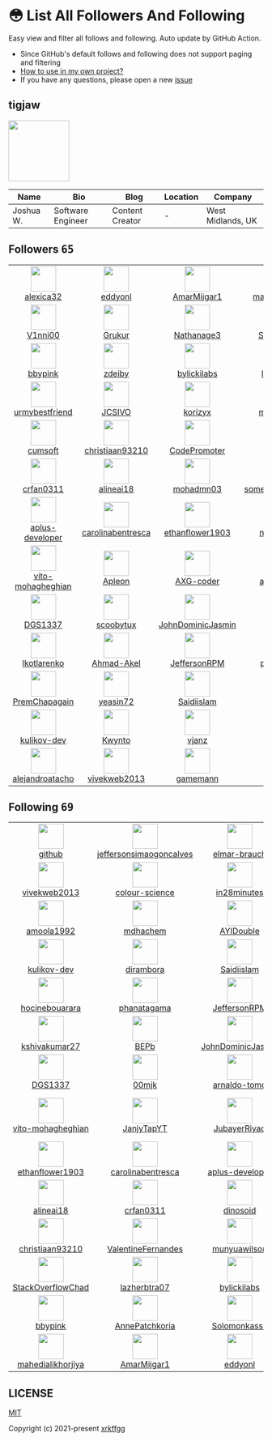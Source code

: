 # 😳 List All Followers And Following

 Easy view and filter all follows and following. Auto update by GitHub Action.

- Since GitHub's default follows and following does not support paging and filtering
- [How to use in my own project?](https://github.com/xrkffgg/list-all-followers-and-following/issues/1)
- If you have any questions, please open a new [issue](https://github.com/xrkffgg/list-all-followers-and-following/issues)

## tigjaw

<img src="https://avatars.githubusercontent.com/u/104085258?v=4" width="120" />

| Name | Bio | Blog | Location | Company |
| -- | -- | -- | -- | -- |
| Joshua W. | Software Engineer | Content Creator | - | West Midlands, UK | - |

## Followers <kbd>65</kbd>

<table>
  <tr>
    <td width="150" align="center">
      <a href="https://github.com/alexica32">
        <img src="https://avatars.githubusercontent.com/u/129276251?v=4" width="50" />
        <br />
        alexica32
      </a>
    </td>
    <td width="150" align="center">
      <a href="https://github.com/eddyonl">
        <img src="https://avatars.githubusercontent.com/u/129272990?v=4" width="50" />
        <br />
        eddyonl
      </a>
    </td>
    <td width="150" align="center">
      <a href="https://github.com/AmarMijgar1">
        <img src="https://avatars.githubusercontent.com/u/126850384?v=4" width="50" />
        <br />
        AmarMijgar1
      </a>
    </td>
    <td width="150" align="center">
      <a href="https://github.com/mahedialikhorjiya">
        <img src="https://avatars.githubusercontent.com/u/126043388?v=4" width="50" />
        <br />
        mahedialikhorjiya
      </a>
    </td>
    <td width="150" align="center">
      <a href="https://github.com/stalk0">
        <img src="https://avatars.githubusercontent.com/u/123779099?v=4" width="50" />
        <br />
        stalk0
      </a>
    </td>
  </tr><tr>
    <td width="150" align="center">
      <a href="https://github.com/V1nni00">
        <img src="https://avatars.githubusercontent.com/u/122740951?v=4" width="50" />
        <br />
        V1nni00
      </a>
    </td>
    <td width="150" align="center">
      <a href="https://github.com/Grukur">
        <img src="https://avatars.githubusercontent.com/u/122310470?v=4" width="50" />
        <br />
        Grukur
      </a>
    </td>
    <td width="150" align="center">
      <a href="https://github.com/Nathanage3">
        <img src="https://avatars.githubusercontent.com/u/118963179?v=4" width="50" />
        <br />
        Nathanage3
      </a>
    </td>
    <td width="150" align="center">
      <a href="https://github.com/Solomonkassa">
        <img src="https://avatars.githubusercontent.com/u/118729276?v=4" width="50" />
        <br />
        Solomonkassa
      </a>
    </td>
    <td width="150" align="center">
      <a href="https://github.com/Zid95">
        <img src="https://avatars.githubusercontent.com/u/114246759?v=4" width="50" />
        <br />
        Zid95
      </a>
    </td>
  </tr><tr>
    <td width="150" align="center">
      <a href="https://github.com/bbypink">
        <img src="https://avatars.githubusercontent.com/u/114031095?v=4" width="50" />
        <br />
        bbypink
      </a>
    </td>
    <td width="150" align="center">
      <a href="https://github.com/zdeiby">
        <img src="https://avatars.githubusercontent.com/u/111442309?v=4" width="50" />
        <br />
        zdeiby
      </a>
    </td>
    <td width="150" align="center">
      <a href="https://github.com/bylickilabs">
        <img src="https://avatars.githubusercontent.com/u/109308073?v=4" width="50" />
        <br />
        bylickilabs
      </a>
    </td>
    <td width="150" align="center">
      <a href="https://github.com/lazherbtra07">
        <img src="https://avatars.githubusercontent.com/u/108631379?v=4" width="50" />
        <br />
        lazherbtra07
      </a>
    </td>
    <td width="150" align="center">
      <a href="https://github.com/StackOverflowChad">
        <img src="https://avatars.githubusercontent.com/u/105970019?v=4" width="50" />
        <br />
        StackOverflowChad
      </a>
    </td>
  </tr><tr>
    <td width="150" align="center">
      <a href="https://github.com/urmybestfriend">
        <img src="https://avatars.githubusercontent.com/u/104659978?v=4" width="50" />
        <br />
        urmybestfriend
      </a>
    </td>
    <td width="150" align="center">
      <a href="https://github.com/JCSIVO">
        <img src="https://avatars.githubusercontent.com/u/104387283?v=4" width="50" />
        <br />
        JCSIVO
      </a>
    </td>
    <td width="150" align="center">
      <a href="https://github.com/korizyx">
        <img src="https://avatars.githubusercontent.com/u/99187000?v=4" width="50" />
        <br />
        korizyx
      </a>
    </td>
    <td width="150" align="center">
      <a href="https://github.com/munyuawilson">
        <img src="https://avatars.githubusercontent.com/u/98756995?v=4" width="50" />
        <br />
        munyuawilson
      </a>
    </td>
    <td width="150" align="center">
      <a href="https://github.com/ValentineFernandes">
        <img src="https://avatars.githubusercontent.com/u/98638443?v=4" width="50" />
        <br />
        ValentineFernandes
      </a>
    </td>
  </tr><tr>
    <td width="150" align="center">
      <a href="https://github.com/cumsoft">
        <img src="https://avatars.githubusercontent.com/u/97250816?v=4" width="50" />
        <br />
        cumsoft
      </a>
    </td>
    <td width="150" align="center">
      <a href="https://github.com/christiaan93210">
        <img src="https://avatars.githubusercontent.com/u/96474901?v=4" width="50" />
        <br />
        christiaan93210
      </a>
    </td>
    <td width="150" align="center">
      <a href="https://github.com/CodePromoter">
        <img src="https://avatars.githubusercontent.com/u/96325205?v=4" width="50" />
        <br />
        CodePromoter
      </a>
    </td>
    <td width="150" align="center">
      <a href="https://github.com/ozboware">
        <img src="https://avatars.githubusercontent.com/u/95859352?v=4" width="50" />
        <br />
        ozboware
      </a>
    </td>
    <td width="150" align="center">
      <a href="https://github.com/dinosoid">
        <img src="https://avatars.githubusercontent.com/u/94695825?v=4" width="50" />
        <br />
        dinosoid
      </a>
    </td>
  </tr><tr>
    <td width="150" align="center">
      <a href="https://github.com/crfan0311">
        <img src="https://avatars.githubusercontent.com/u/94370798?v=4" width="50" />
        <br />
        crfan0311
      </a>
    </td>
    <td width="150" align="center">
      <a href="https://github.com/alineai18">
        <img src="https://avatars.githubusercontent.com/u/93167956?v=4" width="50" />
        <br />
        alineai18
      </a>
    </td>
    <td width="150" align="center">
      <a href="https://github.com/mohadmn03">
        <img src="https://avatars.githubusercontent.com/u/91742203?v=4" width="50" />
        <br />
        mohadmn03
      </a>
    </td>
    <td width="150" align="center">
      <a href="https://github.com/somekindofwallflower">
        <img src="https://avatars.githubusercontent.com/u/90985750?v=4" width="50" />
        <br />
        somekindofwallflower
      </a>
    </td>
    <td width="150" align="center">
      <a href="https://github.com/Kubenew">
        <img src="https://avatars.githubusercontent.com/u/90440279?v=4" width="50" />
        <br />
        Kubenew
      </a>
    </td>
  </tr><tr>
    <td width="150" align="center">
      <a href="https://github.com/aplus-developer">
        <img src="https://avatars.githubusercontent.com/u/89198066?v=4" width="50" />
        <br />
        aplus-developer
      </a>
    </td>
    <td width="150" align="center">
      <a href="https://github.com/carolinabentresca">
        <img src="https://avatars.githubusercontent.com/u/88462536?v=4" width="50" />
        <br />
        carolinabentresca
      </a>
    </td>
    <td width="150" align="center">
      <a href="https://github.com/ethanflower1903">
        <img src="https://avatars.githubusercontent.com/u/84658436?v=4" width="50" />
        <br />
        ethanflower1903
      </a>
    </td>
    <td width="150" align="center">
      <a href="https://github.com/nightfury-dev">
        <img src="https://avatars.githubusercontent.com/u/82142029?v=4" width="50" />
        <br />
        nightfury-dev
      </a>
    </td>
    <td width="150" align="center">
      <a href="https://github.com/JubayerRiyad">
        <img src="https://avatars.githubusercontent.com/u/81983264?v=4" width="50" />
        <br />
        JubayerRiyad
      </a>
    </td>
  </tr><tr>
    <td width="150" align="center">
      <a href="https://github.com/vito-mohagheghian">
        <img src="https://avatars.githubusercontent.com/u/77550037?v=4" width="50" />
        <br />
        vito-mohagheghian
      </a>
    </td>
    <td width="150" align="center">
      <a href="https://github.com/Apleon">
        <img src="https://avatars.githubusercontent.com/u/75485447?v=4" width="50" />
        <br />
        Apleon
      </a>
    </td>
    <td width="150" align="center">
      <a href="https://github.com/AXG-coder">
        <img src="https://avatars.githubusercontent.com/u/74980212?v=4" width="50" />
        <br />
        AXG-coder
      </a>
    </td>
    <td width="150" align="center">
      <a href="https://github.com/arnaldo-tomo">
        <img src="https://avatars.githubusercontent.com/u/73796385?v=4" width="50" />
        <br />
        arnaldo-tomo
      </a>
    </td>
    <td width="150" align="center">
      <a href="https://github.com/00mjk">
        <img src="https://avatars.githubusercontent.com/u/73543858?v=4" width="50" />
        <br />
        00mjk
      </a>
    </td>
  </tr><tr>
    <td width="150" align="center">
      <a href="https://github.com/DGS1337">
        <img src="https://avatars.githubusercontent.com/u/72562709?v=4" width="50" />
        <br />
        DGS1337
      </a>
    </td>
    <td width="150" align="center">
      <a href="https://github.com/scoobytux">
        <img src="https://avatars.githubusercontent.com/u/72339711?v=4" width="50" />
        <br />
        scoobytux
      </a>
    </td>
    <td width="150" align="center">
      <a href="https://github.com/JohnDominicJasmin">
        <img src="https://avatars.githubusercontent.com/u/67941562?v=4" width="50" />
        <br />
        JohnDominicJasmin
      </a>
    </td>
    <td width="150" align="center">
      <a href="https://github.com/BEPb">
        <img src="https://avatars.githubusercontent.com/u/57312267?v=4" width="50" />
        <br />
        BEPb
      </a>
    </td>
    <td width="150" align="center">
      <a href="https://github.com/kshivakumar27">
        <img src="https://avatars.githubusercontent.com/u/56855151?v=4" width="50" />
        <br />
        kshivakumar27
      </a>
    </td>
  </tr><tr>
    <td width="150" align="center">
      <a href="https://github.com/lkotlarenko">
        <img src="https://avatars.githubusercontent.com/u/56134431?v=4" width="50" />
        <br />
        lkotlarenko
      </a>
    </td>
    <td width="150" align="center">
      <a href="https://github.com/Ahmad-Akel">
        <img src="https://avatars.githubusercontent.com/u/52263061?v=4" width="50" />
        <br />
        Ahmad-Akel
      </a>
    </td>
    <td width="150" align="center">
      <a href="https://github.com/JeffersonRPM">
        <img src="https://avatars.githubusercontent.com/u/48998618?v=4" width="50" />
        <br />
        JeffersonRPM
      </a>
    </td>
    <td width="150" align="center">
      <a href="https://github.com/phanatagama">
        <img src="https://avatars.githubusercontent.com/u/48324618?v=4" width="50" />
        <br />
        phanatagama
      </a>
    </td>
    <td width="150" align="center">
      <a href="https://github.com/hocinebouarara">
        <img src="https://avatars.githubusercontent.com/u/47678189?v=4" width="50" />
        <br />
        hocinebouarara
      </a>
    </td>
  </tr><tr>
    <td width="150" align="center">
      <a href="https://github.com/PremChapagain">
        <img src="https://avatars.githubusercontent.com/u/47587012?v=4" width="50" />
        <br />
        PremChapagain
      </a>
    </td>
    <td width="150" align="center">
      <a href="https://github.com/yeasin72">
        <img src="https://avatars.githubusercontent.com/u/47134306?v=4" width="50" />
        <br />
        yeasin72
      </a>
    </td>
    <td width="150" align="center">
      <a href="https://github.com/Saidiislam">
        <img src="https://avatars.githubusercontent.com/u/44663342?v=4" width="50" />
        <br />
        Saidiislam
      </a>
    </td>
    <td width="150" align="center">
      <a href="https://github.com/tonic-6101">
        <img src="https://avatars.githubusercontent.com/u/43235418?v=4" width="50" />
        <br />
        tonic-6101
      </a>
    </td>
    <td width="150" align="center">
      <a href="https://github.com/dirambora">
        <img src="https://avatars.githubusercontent.com/u/42798758?v=4" width="50" />
        <br />
        dirambora
      </a>
    </td>
  </tr><tr>
    <td width="150" align="center">
      <a href="https://github.com/kulikov-dev">
        <img src="https://avatars.githubusercontent.com/u/40471760?v=4" width="50" />
        <br />
        kulikov-dev
      </a>
    </td>
    <td width="150" align="center">
      <a href="https://github.com/Kwynto">
        <img src="https://avatars.githubusercontent.com/u/31433211?v=4" width="50" />
        <br />
        Kwynto
      </a>
    </td>
    <td width="150" align="center">
      <a href="https://github.com/vjanz">
        <img src="https://avatars.githubusercontent.com/u/25842655?v=4" width="50" />
        <br />
        vjanz
      </a>
    </td>
    <td width="150" align="center">
      <a href="https://github.com/AYIDouble">
        <img src="https://avatars.githubusercontent.com/u/18186995?v=4" width="50" />
        <br />
        AYIDouble
      </a>
    </td>
    <td width="150" align="center">
      <a href="https://github.com/mdhachem">
        <img src="https://avatars.githubusercontent.com/u/18026408?v=4" width="50" />
        <br />
        mdhachem
      </a>
    </td>
  </tr><tr>
    <td width="150" align="center">
      <a href="https://github.com/alejandroatacho">
        <img src="https://avatars.githubusercontent.com/u/15048157?v=4" width="50" />
        <br />
        alejandroatacho
      </a>
    </td>
    <td width="150" align="center">
      <a href="https://github.com/vivekweb2013">
        <img src="https://avatars.githubusercontent.com/u/7036736?v=4" width="50" />
        <br />
        vivekweb2013
      </a>
    </td>
    <td width="150" align="center">
      <a href="https://github.com/gamemann">
        <img src="https://avatars.githubusercontent.com/u/6509565?v=4" width="50" />
        <br />
        gamemann
      </a>
    </td>
    <td width="150" align="center">
      <a href="https://github.com/kenjinote">
        <img src="https://avatars.githubusercontent.com/u/2605401?v=4" width="50" />
        <br />
        kenjinote
      </a>
    </td>
    <td width="150" align="center">
      <a href="https://github.com/jeffersonsimaogoncalves">
        <img src="https://avatars.githubusercontent.com/u/411493?v=4" width="50" />
        <br />
        jeffersonsimaogoncalves
      </a>
    </td>
  </tr>
</table>

## Following <kbd>69</kbd>

<table>
  <tr>
    <td width="150" align="center">
      <a href="https://github.com/github">
        <img src="https://avatars.githubusercontent.com/u/9919?v=4" width="50" />
        <br />
        github
      </a>
    </td>
    <td width="150" align="center">
      <a href="https://github.com/jeffersonsimaogoncalves">
        <img src="https://avatars.githubusercontent.com/u/411493?v=4" width="50" />
        <br />
        jeffersonsimaogoncalves
      </a>
    </td>
    <td width="150" align="center">
      <a href="https://github.com/elmar-brauch">
        <img src="https://avatars.githubusercontent.com/u/1546524?v=4" width="50" />
        <br />
        elmar-brauch
      </a>
    </td>
    <td width="150" align="center">
      <a href="https://github.com/kenjinote">
        <img src="https://avatars.githubusercontent.com/u/2605401?v=4" width="50" />
        <br />
        kenjinote
      </a>
    </td>
    <td width="150" align="center">
      <a href="https://github.com/gamemann">
        <img src="https://avatars.githubusercontent.com/u/6509565?v=4" width="50" />
        <br />
        gamemann
      </a>
    </td>
  </tr><tr>
    <td width="150" align="center">
      <a href="https://github.com/vivekweb2013">
        <img src="https://avatars.githubusercontent.com/u/7036736?v=4" width="50" />
        <br />
        vivekweb2013
      </a>
    </td>
    <td width="150" align="center">
      <a href="https://github.com/colour-science">
        <img src="https://avatars.githubusercontent.com/u/8414607?v=4" width="50" />
        <br />
        colour-science
      </a>
    </td>
    <td width="150" align="center">
      <a href="https://github.com/in28minutes">
        <img src="https://avatars.githubusercontent.com/u/14139137?v=4" width="50" />
        <br />
        in28minutes
      </a>
    </td>
    <td width="150" align="center">
      <a href="https://github.com/david-kariuki">
        <img src="https://avatars.githubusercontent.com/u/14153276?v=4" width="50" />
        <br />
        david-kariuki
      </a>
    </td>
    <td width="150" align="center">
      <a href="https://github.com/alejandroatacho">
        <img src="https://avatars.githubusercontent.com/u/15048157?v=4" width="50" />
        <br />
        alejandroatacho
      </a>
    </td>
  </tr><tr>
    <td width="150" align="center">
      <a href="https://github.com/amoola1992">
        <img src="https://avatars.githubusercontent.com/u/16816527?v=4" width="50" />
        <br />
        amoola1992
      </a>
    </td>
    <td width="150" align="center">
      <a href="https://github.com/mdhachem">
        <img src="https://avatars.githubusercontent.com/u/18026408?v=4" width="50" />
        <br />
        mdhachem
      </a>
    </td>
    <td width="150" align="center">
      <a href="https://github.com/AYIDouble">
        <img src="https://avatars.githubusercontent.com/u/18186995?v=4" width="50" />
        <br />
        AYIDouble
      </a>
    </td>
    <td width="150" align="center">
      <a href="https://github.com/vjanz">
        <img src="https://avatars.githubusercontent.com/u/25842655?v=4" width="50" />
        <br />
        vjanz
      </a>
    </td>
    <td width="150" align="center">
      <a href="https://github.com/Kwynto">
        <img src="https://avatars.githubusercontent.com/u/31433211?v=4" width="50" />
        <br />
        Kwynto
      </a>
    </td>
  </tr><tr>
    <td width="150" align="center">
      <a href="https://github.com/kulikov-dev">
        <img src="https://avatars.githubusercontent.com/u/40471760?v=4" width="50" />
        <br />
        kulikov-dev
      </a>
    </td>
    <td width="150" align="center">
      <a href="https://github.com/dirambora">
        <img src="https://avatars.githubusercontent.com/u/42798758?v=4" width="50" />
        <br />
        dirambora
      </a>
    </td>
    <td width="150" align="center">
      <a href="https://github.com/Saidiislam">
        <img src="https://avatars.githubusercontent.com/u/44663342?v=4" width="50" />
        <br />
        Saidiislam
      </a>
    </td>
    <td width="150" align="center">
      <a href="https://github.com/yeasin72">
        <img src="https://avatars.githubusercontent.com/u/47134306?v=4" width="50" />
        <br />
        yeasin72
      </a>
    </td>
    <td width="150" align="center">
      <a href="https://github.com/PremChapagain">
        <img src="https://avatars.githubusercontent.com/u/47587012?v=4" width="50" />
        <br />
        PremChapagain
      </a>
    </td>
  </tr><tr>
    <td width="150" align="center">
      <a href="https://github.com/hocinebouarara">
        <img src="https://avatars.githubusercontent.com/u/47678189?v=4" width="50" />
        <br />
        hocinebouarara
      </a>
    </td>
    <td width="150" align="center">
      <a href="https://github.com/phanatagama">
        <img src="https://avatars.githubusercontent.com/u/48324618?v=4" width="50" />
        <br />
        phanatagama
      </a>
    </td>
    <td width="150" align="center">
      <a href="https://github.com/JeffersonRPM">
        <img src="https://avatars.githubusercontent.com/u/48998618?v=4" width="50" />
        <br />
        JeffersonRPM
      </a>
    </td>
    <td width="150" align="center">
      <a href="https://github.com/Ahmad-Akel">
        <img src="https://avatars.githubusercontent.com/u/52263061?v=4" width="50" />
        <br />
        Ahmad-Akel
      </a>
    </td>
    <td width="150" align="center">
      <a href="https://github.com/lkotlarenko">
        <img src="https://avatars.githubusercontent.com/u/56134431?v=4" width="50" />
        <br />
        lkotlarenko
      </a>
    </td>
  </tr><tr>
    <td width="150" align="center">
      <a href="https://github.com/kshivakumar27">
        <img src="https://avatars.githubusercontent.com/u/56855151?v=4" width="50" />
        <br />
        kshivakumar27
      </a>
    </td>
    <td width="150" align="center">
      <a href="https://github.com/BEPb">
        <img src="https://avatars.githubusercontent.com/u/57312267?v=4" width="50" />
        <br />
        BEPb
      </a>
    </td>
    <td width="150" align="center">
      <a href="https://github.com/JohnDominicJasmin">
        <img src="https://avatars.githubusercontent.com/u/67941562?v=4" width="50" />
        <br />
        JohnDominicJasmin
      </a>
    </td>
    <td width="150" align="center">
      <a href="https://github.com/H-K-R">
        <img src="https://avatars.githubusercontent.com/u/69351423?v=4" width="50" />
        <br />
        H-K-R
      </a>
    </td>
    <td width="150" align="center">
      <a href="https://github.com/scoobytux">
        <img src="https://avatars.githubusercontent.com/u/72339711?v=4" width="50" />
        <br />
        scoobytux
      </a>
    </td>
  </tr><tr>
    <td width="150" align="center">
      <a href="https://github.com/DGS1337">
        <img src="https://avatars.githubusercontent.com/u/72562709?v=4" width="50" />
        <br />
        DGS1337
      </a>
    </td>
    <td width="150" align="center">
      <a href="https://github.com/00mjk">
        <img src="https://avatars.githubusercontent.com/u/73543858?v=4" width="50" />
        <br />
        00mjk
      </a>
    </td>
    <td width="150" align="center">
      <a href="https://github.com/arnaldo-tomo">
        <img src="https://avatars.githubusercontent.com/u/73796385?v=4" width="50" />
        <br />
        arnaldo-tomo
      </a>
    </td>
    <td width="150" align="center">
      <a href="https://github.com/AXG-coder">
        <img src="https://avatars.githubusercontent.com/u/74980212?v=4" width="50" />
        <br />
        AXG-coder
      </a>
    </td>
    <td width="150" align="center">
      <a href="https://github.com/Apleon">
        <img src="https://avatars.githubusercontent.com/u/75485447?v=4" width="50" />
        <br />
        Apleon
      </a>
    </td>
  </tr><tr>
    <td width="150" align="center">
      <a href="https://github.com/vito-mohagheghian">
        <img src="https://avatars.githubusercontent.com/u/77550037?v=4" width="50" />
        <br />
        vito-mohagheghian
      </a>
    </td>
    <td width="150" align="center">
      <a href="https://github.com/JanjyTapYT">
        <img src="https://avatars.githubusercontent.com/u/81481526?v=4" width="50" />
        <br />
        JanjyTapYT
      </a>
    </td>
    <td width="150" align="center">
      <a href="https://github.com/JubayerRiyad">
        <img src="https://avatars.githubusercontent.com/u/81983264?v=4" width="50" />
        <br />
        JubayerRiyad
      </a>
    </td>
    <td width="150" align="center">
      <a href="https://github.com/nightfury-dev">
        <img src="https://avatars.githubusercontent.com/u/82142029?v=4" width="50" />
        <br />
        nightfury-dev
      </a>
    </td>
    <td width="150" align="center">
      <a href="https://github.com/Hugo-Pereira-98">
        <img src="https://avatars.githubusercontent.com/u/82890773?v=4" width="50" />
        <br />
        Hugo-Pereira-98
      </a>
    </td>
  </tr><tr>
    <td width="150" align="center">
      <a href="https://github.com/ethanflower1903">
        <img src="https://avatars.githubusercontent.com/u/84658436?v=4" width="50" />
        <br />
        ethanflower1903
      </a>
    </td>
    <td width="150" align="center">
      <a href="https://github.com/carolinabentresca">
        <img src="https://avatars.githubusercontent.com/u/88462536?v=4" width="50" />
        <br />
        carolinabentresca
      </a>
    </td>
    <td width="150" align="center">
      <a href="https://github.com/aplus-developer">
        <img src="https://avatars.githubusercontent.com/u/89198066?v=4" width="50" />
        <br />
        aplus-developer
      </a>
    </td>
    <td width="150" align="center">
      <a href="https://github.com/somekindofwallflower">
        <img src="https://avatars.githubusercontent.com/u/90985750?v=4" width="50" />
        <br />
        somekindofwallflower
      </a>
    </td>
    <td width="150" align="center">
      <a href="https://github.com/mohadmn03">
        <img src="https://avatars.githubusercontent.com/u/91742203?v=4" width="50" />
        <br />
        mohadmn03
      </a>
    </td>
  </tr><tr>
    <td width="150" align="center">
      <a href="https://github.com/alineai18">
        <img src="https://avatars.githubusercontent.com/u/93167956?v=4" width="50" />
        <br />
        alineai18
      </a>
    </td>
    <td width="150" align="center">
      <a href="https://github.com/crfan0311">
        <img src="https://avatars.githubusercontent.com/u/94370798?v=4" width="50" />
        <br />
        crfan0311
      </a>
    </td>
    <td width="150" align="center">
      <a href="https://github.com/dinosoid">
        <img src="https://avatars.githubusercontent.com/u/94695825?v=4" width="50" />
        <br />
        dinosoid
      </a>
    </td>
    <td width="150" align="center">
      <a href="https://github.com/ozboware">
        <img src="https://avatars.githubusercontent.com/u/95859352?v=4" width="50" />
        <br />
        ozboware
      </a>
    </td>
    <td width="150" align="center">
      <a href="https://github.com/CodePromoter">
        <img src="https://avatars.githubusercontent.com/u/96325205?v=4" width="50" />
        <br />
        CodePromoter
      </a>
    </td>
  </tr><tr>
    <td width="150" align="center">
      <a href="https://github.com/christiaan93210">
        <img src="https://avatars.githubusercontent.com/u/96474901?v=4" width="50" />
        <br />
        christiaan93210
      </a>
    </td>
    <td width="150" align="center">
      <a href="https://github.com/ValentineFernandes">
        <img src="https://avatars.githubusercontent.com/u/98638443?v=4" width="50" />
        <br />
        ValentineFernandes
      </a>
    </td>
    <td width="150" align="center">
      <a href="https://github.com/munyuawilson">
        <img src="https://avatars.githubusercontent.com/u/98756995?v=4" width="50" />
        <br />
        munyuawilson
      </a>
    </td>
    <td width="150" align="center">
      <a href="https://github.com/JCSIVO">
        <img src="https://avatars.githubusercontent.com/u/104387283?v=4" width="50" />
        <br />
        JCSIVO
      </a>
    </td>
    <td width="150" align="center">
      <a href="https://github.com/urmybestfriend">
        <img src="https://avatars.githubusercontent.com/u/104659978?v=4" width="50" />
        <br />
        urmybestfriend
      </a>
    </td>
  </tr><tr>
    <td width="150" align="center">
      <a href="https://github.com/StackOverflowChad">
        <img src="https://avatars.githubusercontent.com/u/105970019?v=4" width="50" />
        <br />
        StackOverflowChad
      </a>
    </td>
    <td width="150" align="center">
      <a href="https://github.com/lazherbtra07">
        <img src="https://avatars.githubusercontent.com/u/108631379?v=4" width="50" />
        <br />
        lazherbtra07
      </a>
    </td>
    <td width="150" align="center">
      <a href="https://github.com/bylickilabs">
        <img src="https://avatars.githubusercontent.com/u/109308073?v=4" width="50" />
        <br />
        bylickilabs
      </a>
    </td>
    <td width="150" align="center">
      <a href="https://github.com/zdeiby">
        <img src="https://avatars.githubusercontent.com/u/111442309?v=4" width="50" />
        <br />
        zdeiby
      </a>
    </td>
    <td width="150" align="center">
      <a href="https://github.com/bastndev">
        <img src="https://avatars.githubusercontent.com/u/113950039?v=4" width="50" />
        <br />
        bastndev
      </a>
    </td>
  </tr><tr>
    <td width="150" align="center">
      <a href="https://github.com/bbypink">
        <img src="https://avatars.githubusercontent.com/u/114031095?v=4" width="50" />
        <br />
        bbypink
      </a>
    </td>
    <td width="150" align="center">
      <a href="https://github.com/AnnePatchkoria">
        <img src="https://avatars.githubusercontent.com/u/114932122?v=4" width="50" />
        <br />
        AnnePatchkoria
      </a>
    </td>
    <td width="150" align="center">
      <a href="https://github.com/Solomonkassa">
        <img src="https://avatars.githubusercontent.com/u/118729276?v=4" width="50" />
        <br />
        Solomonkassa
      </a>
    </td>
    <td width="150" align="center">
      <a href="https://github.com/V1nni00">
        <img src="https://avatars.githubusercontent.com/u/122740951?v=4" width="50" />
        <br />
        V1nni00
      </a>
    </td>
    <td width="150" align="center">
      <a href="https://github.com/stalk0">
        <img src="https://avatars.githubusercontent.com/u/123779099?v=4" width="50" />
        <br />
        stalk0
      </a>
    </td>
  </tr><tr>
    <td width="150" align="center">
      <a href="https://github.com/mahedialikhorjiya">
        <img src="https://avatars.githubusercontent.com/u/126043388?v=4" width="50" />
        <br />
        mahedialikhorjiya
      </a>
    </td>
    <td width="150" align="center">
      <a href="https://github.com/AmarMijgar1">
        <img src="https://avatars.githubusercontent.com/u/126850384?v=4" width="50" />
        <br />
        AmarMijgar1
      </a>
    </td>
    <td width="150" align="center">
      <a href="https://github.com/eddyonl">
        <img src="https://avatars.githubusercontent.com/u/129272990?v=4" width="50" />
        <br />
        eddyonl
      </a>
    </td>
    <td width="150" align="center">
      <a href="https://github.com/alexica32">
        <img src="https://avatars.githubusercontent.com/u/129276251?v=4" width="50" />
        <br />
        alexica32
      </a>
    </td>
    <td width="150" align="center">
    </td>
  </tr>
</table>

## LICENSE

[MIT](https://github.com/xrkffgg/list-all-followers-and-following/blob/main/LICENSE)

Copyright (c) 2021-present [xrkffgg](https://github.com/xrkffgg)

